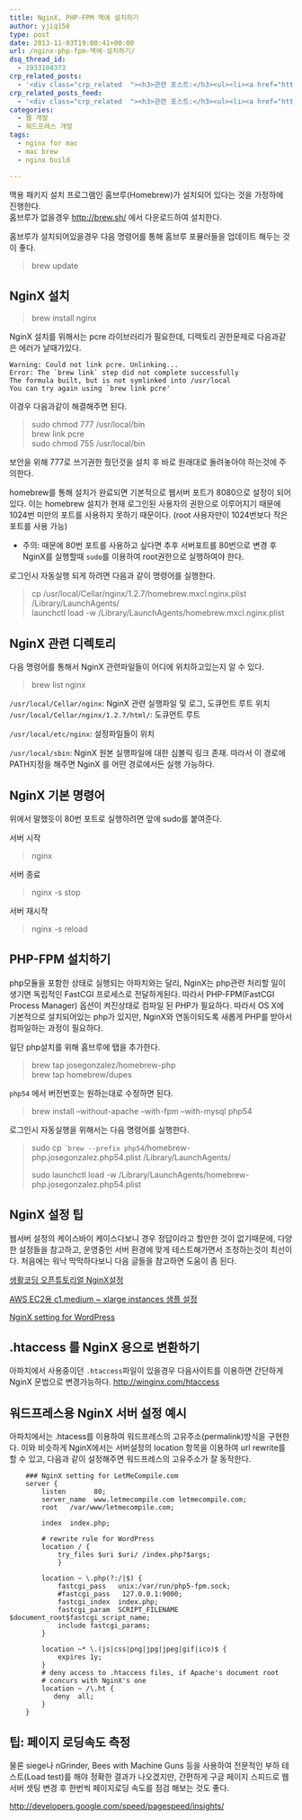 ```yaml
---
title: NginX, PHP-FPM 맥에 설치하기
author: yjiq150
type: post
date: 2013-11-03T19:00:41+00:00
url: /nginx-php-fpm-맥에-설치하기/
dsq_thread_id:
  - 1933104373
crp_related_posts:
  - '<div class="crp_related  "><h3>관련 포스트:</h3><ul><li><a href="https://www.letmecompile.com/mysql-innodb-lock-deadlock/"     class="post-763"><span class="crp_title">MySQL InnoDB lock & deadlock 이해하기</span></a></li><li><a href="https://www.letmecompile.com/shotcut-linux-server-video-generation/"     class="post-753"><span class="crp_title">Shotcut을 이용하여 리눅스 서버에서 템플릿 기반의 동영상 만들기</span></a></li><li><a href="https://www.letmecompile.com/verify-domain-setting-changes/"     class="post-701"><span class="crp_title">도메인 설정 변경 확인 명령어</span></a></li><li><a href="https://www.letmecompile.com/mysql-innodb-auto-increment-%ec%84%b1%eb%8a%a5-%ec%b5%9c%ec%a0%81%ed%99%94/"     class="post-750"><span class="crp_title">MySQL - InnoDB Auto Increment 성능 최적화</span></a></li><li><a href="https://www.letmecompile.com/chrome-extension-with-react/"     class="post-776"><span class="crp_title">크롬 익스텐션 개발 + 리액트 적용하기</span></a></li></ul><div class="crp_clear"></div></div>'
crp_related_posts_feed:
  - '<div class="crp_related  "><h3>관련 포스트:</h3><ul><li><a href="https://www.letmecompile.com/mysql-innodb-lock-deadlock/"     class="post-763"><span class="crp_title">MySQL InnoDB lock & deadlock 이해하기</span></a></li><li><a href="https://www.letmecompile.com/shotcut-linux-server-video-generation/"     class="post-753"><span class="crp_title">Shotcut을 이용하여 리눅스 서버에서 템플릿 기반의 동영상 만들기</span></a></li><li><a href="https://www.letmecompile.com/verify-domain-setting-changes/"     class="post-701"><span class="crp_title">도메인 설정 변경 확인 명령어</span></a></li><li><a href="https://www.letmecompile.com/mysql-innodb-auto-increment-%ec%84%b1%eb%8a%a5-%ec%b5%9c%ec%a0%81%ed%99%94/"     class="post-750"><span class="crp_title">MySQL - InnoDB Auto Increment 성능 최적화</span></a></li><li><a href="https://www.letmecompile.com/chrome-extension-with-react/"     class="post-776"><span class="crp_title">크롬 익스텐션 개발 + 리액트 적용하기</span></a></li></ul><div class="crp_clear"></div></div>'
categories:
  - 웹 개발
  - 워드프레스 개발
tags:
  - nginx for mac
  - mac brew
  - nginx build

---
```

맥용 패키지 설치 프로그램인 홈브루(Homebrew)가 설치되어 있다는 것을 가정하에 진행한다.  
홈브루가 없을경우 <http://brew.sh/> 에서 다운로드하여 설치한다.

홈브루가 설치되어있을경우 다음 명령어를 통해 홈브루 포뮬러들을 업데이트 해두는 것이 좋다.

> brew update

## NginX 설치

> brew install nginx

NginX 설치를 위해서는 pcre 라이브러리가 필요한데, 디렉토리 권한문제로 다음과같은 에러가 날때가있다.

    Warning: Could not link pcre. Unlinking...
    Error: The `brew link` step did not complete successfully
    The formula built, but is not symlinked into /usr/local
    You can try again using `brew link pcre'
    

이경우 다음과같이 해결해주면 된다.

> sudo chmod 777 /usr/local/bin  
> brew link pcre  
> sudo chmod 755 /usr/local/bin

보안을 위해 777로 쓰기권한 줬던것을 설치 후 바로 원래대로 돌려놓아야 하는것에 주의한다.

homebrew를 통해 설치가 완료되면 기본적으로 웹서버 포트가 8080으로 설정이 되어있다. 이는 homebrew 설치가 현재 로그인된 사용자의 권한으로 이루어지기 때문에 1024번 미만의 포트를 사용하지 못하기 때문이다. (root 사용자만이 1024번보다 작은 포트를 사용 가능)

  * 주의: 때문에 80번 포트를 사용하고 싶다면 추후 서버포트를 80번으로 변경 후 NginX를 실행할때 `sudo`를 이용하여 root권한으로 실행하여야 한다.

로그인시 자동실행 되게 하려면 다음과 같이 명령어를 실행한다.

> cp /usr/local/Cellar/nginx/1.2.7/homebrew.mxcl.nginx.plist /Library/LaunchAgents/  
> launchctl load -w /Library/LaunchAgents/homebrew.mxcl.nginx.plist

## NginX 관련 디렉토리

다음 명령어를 통해서 NginX 관련파일들이 어디에 위치하고있는지 알 수 있다.

> brew list nginx

`/usr/local/Cellar/nginx`: NginX 관련 실행파일 및 로그, 도큐먼트 루트 위치  
`/usr/local/Cellar/nginx/1.2.7/html/`: 도큐먼트 루트

`/usr/local/etc/nginx`: 설정파일들이 위치

`/usr/local/sbin`: NginX 원본 실행파일에 대한 심볼릭 링크 존재. 따라서 이 경로에 PATH지정을 해주면 NginX 를 어떤 경로에서든 실행 가능하다.

## NginX 기본 명령어

위에서 말했듯이 80번 포트로 실행하려면 앞에 sudo를 붙여준다.

서버 시작

> nginx

서버 종료

> nginx -s stop

서버 재시작

> nginx -s reload

## PHP-FPM 설치하기

php모듈을 포함한 상태로 실행되는 아파치와는 달리, NginX는 php관련 처리할 일이 생기면 독립적인 FastCGI 프로세스로 전달하게된다. 따라서 PHP-FPM(FastCGI Process Manager) 옵션이 켜진상태로 컴파일 된 PHP가 필요하다. 따라서 OS X에 기본적으로 설치되어있는 php가 있지만, NginX와 연동이되도록 새롭게 PHP를 받아서 컴파일하는 과정이 필요하다.

일단 php설치를 위해 홈브루에 탭을 추가한다.

> brew tap josegonzalez/homebrew-php  
> brew tap homebrew/dupes

`php54` 에서 버전번호는 원하는대로 수정하면 된다.

> brew install &#8211;without-apache &#8211;with-fpm &#8211;with-mysql php54

로그인시 자동실행을 위해서는 다음 명령어를 실행한다.

> sudo cp `` `brew --prefix php54 ``/homebrew-php.josegonzalez.php54.plist /Library/LaunchAgents/
> 
> sudo launchctl load -w /Library/LaunchAgents/homebrew-php.josegonzalez.php54.plist

## NginX 설정 팁

웹서버 설정의 케이스바이 케이스다보니 경우 정답이라고 할만한 것이 없기때문에, 다양한 설정들을 참고하고, 운영중인 서버 환경에 맞게 테스트해가면서 조정하는것이 최선이다. 처음에는 워낙 막막하다보니 다음 글들을 참고하면 도움이 좀 된다.

[생활코딩 오픈튜토리얼 NginX설정][1]

[AWS EC2용 c1.medium ~ xlarge instances 샘플 설정][2]

[NginX setting for WordPress][3]

## .htaccess 를 NginX 용으로 변환하기

아파치에서 사용중이던 `.htaccess`파일이 있을경우 다음사이트를 이용하면 간단하게 NginX 문법으로 변경가능하다. <http://winginx.com/htaccess>

## 워드프레스용 NginX 서버 설정 예시

아파치에서는 .htacess를 이용하여 워드프레스의 고유주소(permalink)방식을 구현한다. 이와 비슷하게 NginX에서는 서버설정의 location 항목을 이용하여 url rewrite를 할 수 있고, 다음과 같이 설정해주면 워드프레스의 고유주소가 잘 동작한다.

        ### NginX setting for LetMeCompile.com
        server {
            listen       80;
            server_name  www.letmecompile.com letmecompile.com;
            root   /var/www/letmecompile.com;
    
            index  index.php;
    
            # rewrite rule for WordPress
            location / {
                try_files $uri $uri/ /index.php?$args;
                }
    
            location ~ \.php(?:/|$) {
                fastcgi_pass   unix:/var/run/php5-fpm.sock;
                #fastcgi_pass   127.0.0.1:9000; 
                fastcgi_index  index.php;
                fastcgi_param  SCRIPT_FILENAME  $document_root$fastcgi_script_name;
                include fastcgi_params;
            }
    
            location ~* \.(js|css|png|jpg|jpeg|gif|ico)$ {
                expires 1y;
            }
            # deny access to .htaccess files, if Apache's document root
            # concurs with NginX's one 
            location ~ /\.ht {
               deny  all;
            }
        }
    

## 팁: 페이지 로딩속도 측정

물론 siege나 nGrinder, Bees with Machine Guns 등을 사용하여 전문적인 부하 테스트(Load test)를 해야 정확한 결과가 나오겠지만, 간편하게 구글 페이지 스피드로 웹서버 셋팅 변경 후 한번씩 페이지로딩 속도를 점검 해보는 것도 좋다.

<http://developers.google.com/speed/pagespeed/insights/>

 [1]: http://opentutorials.org/module/384/4530
 [2]: https://gist.github.com/nateware/3988974
 [3]: http://wiki.nginx.org/WordPress